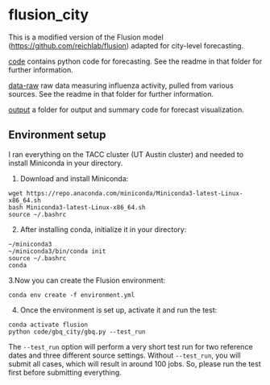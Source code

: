 # flusion_city

This is a modified version of the Flusion model (https://github.com/reichlab/flusion) adapted for city-level forecasting.

[code](https://github.com/donga0223/flusion_city/tree/master/code) contains python code for forecasting. See the readme in that folder for further information. 

[data-raw](https://github.com/donga0223/flusion_city/tree/master/data-raw) raw data measuring influenza activity, pulled from various sources. See the readme in that folder for further information.

[output](https://github.com/donga0223/flusion_city/tree/master/output) a folder for output and summary code for forecast visualization.


## Environment setup
I ran everything on the TACC cluster (UT Austin cluster) and needed to install Miniconda in your directory.

1. Download and install Miniconda:

```
wget https://repo.anaconda.com/miniconda/Miniconda3-latest-Linux-x86_64.sh
bash Miniconda3-latest-Linux-x86_64.sh
source ~/.bashrc
```

2. After installing conda, initialize it in your directory:

```
~/miniconda3
~/miniconda3/bin/conda init
source ~/.bashrc
conda
```

3.Now you can create the Flusion environment:

```
conda env create -f environment.yml
```

4. Once the environment is set up, activate it and run the test:

```
conda activate flusion
python code/gbq_city/gbq.py --test_run
```

The `--test_run` option will perform a very short test run for two reference dates and three different source settings. Without `--test_run`, you will submit all cases, which will result in around 100 jobs. So, please run the test first before submitting everything.


